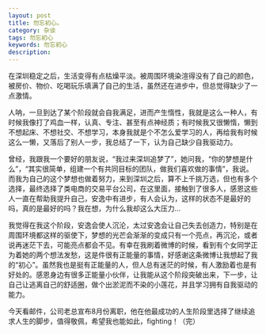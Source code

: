 ```yaml
---
layout: post
title: 勿忘初心。
category: 杂谈
tags: 勿忘初心
keywords: 勿忘初心
description: 
---
```


在深圳稳定之后，生活变得有点枯燥平淡。被周围环境染渲得没有了自己的颜色，被房价、物价、吃喝玩乐填满了自己的生活，虽然还在进步中，但总觉得缺少了一点激情。

人呐，一旦到达了某个阶段就会自我满足，进而产生惰性，我就是这么一种人，有时候我像打了鸡血一样，认真、专注、甚至有点神经质；有时候我又很懒惰，懒到不想起床、不想社交、不想学习，本身我就是个不怎么爱学习的人，再给我有时候这么一懒，又落后了别人一步，我总结了一下，认为自己缺少自我驱动力。

曾经，我跟我一个要好的朋友说，“我过来深圳追梦了”，她问我，“你的梦想是什么”，“其实很简单，组建一个有共同目标的团队，做我们喜欢做的事情”，我说。而我为自己的这个梦想也做着努力，来到深圳之后，算不上千挑万选，但也有多个选择，最终选择了类电商的交易平台公司，在这里面，接触到了很多人，感恩这些人一直在帮助我提升自己，安逸中有进步，有人会认为，这样的状态不是最好的吗，真的是最好的吗？我在想，为什么我却这么大压力...

我觉得在我这个阶段，安逸会使人沉沦，太过安逸会让自己失去创造力，特别是在周围环境都这样的驱使下，梦想的光芒会渐渐的变成只有一个亮点，再沉沦，或者说再迷茫下去，可能亮点都会不见。有幸在我刷着微博的时候，看到有个女同学正为着她的两个想法发愁，这是件很有正能量的事情，好感谢这条微博让我想起了我的“初心”。虽然我也是挺有正能量的人，但人总有迷茫的时候，有人激励着也是有好处的。感恩身边有很多正能量小伙伴，让我能从这个阶段突破出来，下一步，让自己让逃离自己的舒适圈，做个出淤泥而不染的小莲花，并且学习拥有自我驱动的能力。

今天看邮件，公司老总宣布8月份离职，他在他最成功的人生阶段里选择了继续追求人生的脚步，值得敬佩，希望我也能如此，fighting！（完）
 

